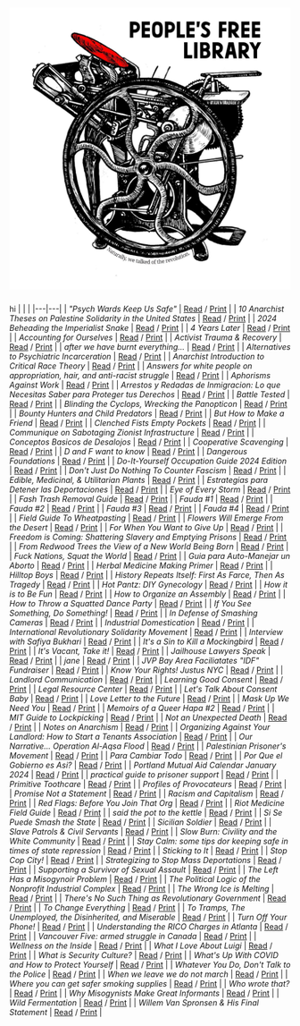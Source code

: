 # ![People's Free Library](logo.jpg)
hi
|   |   |
|---|---|
| *"Psych Wards Keep Us Safe"*  | [Read](https://drive.google.com/drive/folders/1NUlvTTtwLYit7wRBEfBYMFXYfvfrbUwD) / [Print](https://drive.google.com/drive/folders/1NUlvTTtwLYit7wRBEfBYMFXYfvfrbUwD) |
| *10 Anarchist Theses on Palestine Solidarity in the United States*  | [Read](https://archive.org/details/10-anarchist-theses-on-palestine-solidarity-in-the-united-states) / [Print]() |
| *2024 Beheading the Imperialist Snake*  | [Read]() / [Print]() |
| *4 Years Later*  | [Read]() / [Print]() |
| *Accounting for Ourselves*  | [Read](https://cdn.crimethinc.com/assets/zines/accounting-for-ourselves/accounting-for-ourselves_screen_single_page_view.pdf) / [Print](https://cdn.crimethinc.com/assets/zines/accounting-for-ourselves/accounting-for-ourselves_lite.pdf) |
| *Activist Trauma & Recovery*  | [Read](https://mutualaiddisasterreliefsite.wordpress.com/wp-content/uploads/2017/04/activist-trauma-and-recovery.pdf) / [Print]() |
| *after we have burnt everything...*  | [Read](https://files.sproutdistro.com/after_we_have_burnt-SCREEN.pdf) / [Print](https://files.sproutdistro.com/after_we_have_burnt-SCREEN.pdf) |
| *Alternatives to Psychiatric Incarceration*  | [Read](https://drive.google.com/drive/folders/1WkUO89UDxN_ooLp63xfrOEuv18fBPBuL) / [Print](https://drive.google.com/drive/folders/1WkUO89UDxN_ooLp63xfrOEuv18fBPBuL) |
| *Anarchist Introduction to Critical Race Theory*  | [Read](https://theanarchistlibrary.org/library/revolutionary-anti-authoritarians-of-color-an-anarchist-introduction-to-critical-race-theory.pdf) / [Print](https://theanarchistlibrary.org/library/revolutionary-anti-authoritarians-of-color-an-anarchist-introduction-to-critical-race-theory.lt.pdf) |
| *Answers for white people on appropriation, hair, and anti-racist struggle*  | [Read](https://azinelibrary.org/trash/dreads.pdf) / [Print]() |
| *Aphorisms Against Work*  | [Read](https://ia903104.us.archive.org/24/items/ZineArchive/Aphorisms-Against-Work-Read.pdf) / [Print](https://theanarchistlibrary.org/library/len-bracken-aphorisms-against-work.lt.pdf) |
| *Arrestos y Redadas de Inmigracion: Lo que Necesitas Saber para Proteger tus Derechos*  | [Read](https://www.immigrantdefenseproject.org/wp-content/uploads/IDP-Redadas-Folleto-May-2017.pdf) / [Print]() |
| *Battle Tested*  | [Read](https://supportericking.wordpress.com/wp-content/uploads/2015/08/eric-king-writings-zine.pdf) / [Print]() |
| *Blinding the Cyclops, Wrecking the Panopticon*  | [Read](https://cdn.crimethinc.com/assets/zines/blinding-the-cyclops/blinding-the-cyclops_lite.pdf) / [Print]() |
| *Bounty Hunters and Child Predators*  | [Read](https://theanarchistlibrary.org/library/crimethinc-bounty-hunters-child-predators.pdf) / [Print](https://theanarchistlibrary.org/library/crimethinc-bounty-hunters-child-predators.lt.pdf) |
| *But How to Make a Friend*  | [Read]() / [Print]() |
| *Clenched Fists Empty Pockets*  | [Read]() / [Print]() |
| *Communique on Sabotaging Zionist Infrastructure*  | [Read](https://theanarchistlibrary.org/library/a-communique-on-sabotaging-zionist-infrastructure-shutting-down-friends-of-the-idf.pdf) / [Print](https://theanarchistlibrary.org/library/a-communique-on-sabotaging-zionist-infrastructure-shutting-down-friends-of-the-idf.pdf) |
| *Conceptos Basicos de Desalojos*  | [Read](https://www.dontevictpdx.org/spanish-eviction-basics) / [Print]() |
| *Cooperative Scavenging*  | [Read](https://theanarchistlibrary.org/library/margaret-killjoy-cooperative-scavenging.pdf) / [Print](https://theanarchistlibrary.org/library/margaret-killjoy-cooperative-scavenging.lt.pdf) |
| *D and F want to know*  | [Read]() / [Print]() |
| *Dangerous Foundations*  | [Read](https://files.sproutdistro.com/dangerous_foundations-screen.pdf) / [Print](https://files.sproutdistro.com/dangerous_foundations.pdf) |
| *Do-It-Yourself Occupation Guide 2024 Edition*  | [Read](https://www.indybay.org/uploads/2024/04/29/diy-occupation-guide-2024-screen.pdf) / [Print](https://www.indybay.org/uploads/2024/04/29/diy-occupation-guide-2024-print.pdf) |
| *Don't Just Do Nothing To Counter Fascism*  | [Read](https://itsgoingdown.org/wp-content/uploads/2024/11/DontJustDoNothing_CounterFascism_IMPOSED.pdf) / [Print]() |
| *Edible, Medicinal, & Utilitarian Plants*  | [Read](https://files.sproutdistro.com/edible_medicinal_utilitarian_plants-SCREEN.pdf) / [Print](https://files.sproutdistro.com/edible_medicinal_utilitarian_plants.pdf) |
| *Estrategias para Detener las Deportaciones*  | [Read](https://cdn.crimethinc.com/assets/zines/estrategias-para-detener-las-deportaciones/estrategias-para-detener-las-deportaciones_lite.pdf) / [Print]() |
| *Eye of Every Storm*  | [Read](https://cdn.crimethinc.com/assets/zines/the-eye-of-every-storm-anarchist-response-to-hurricane-helene/the-eye-of-every-storm-anarchist-response-to-hurricane-helene_print_black_and_white.pdf) / [Print]() |
| *Fash Trash Removal Guide*  | [Read](https://ia803202.us.archive.org/3/items/zines-anti-fascism/Fash_Trash_Removal_Guide-screen.pdf) / [Print](https://ia803202.us.archive.org/3/items/zines-anti-fascism/Fash_Trash_Removal_Guide.pdf) |
| *Fauda #1*  | [Read]() / [Print]() |
| *Fauda #2*  | [Read]() / [Print]() |
| *Fauda #3*  | [Read]() / [Print]() |
| *Fauda #4*  | [Read]() / [Print]() |
| *Field Guide To Wheatpasting*  | [Read](https://cdn.crimethinc.com/assets/zines/field-guide-to-wheatpasting/field-guide-to-wheatpasting_lite.pdf) / [Print]() |
| *Flowers Will Emerge From the Desert*  | [Read](https://files.libcom.org/files/2024-12/Flowers%20Sudan-booklet.pdf) / [Print]() |
| *For When You Want to Give Up*  | [Read]() / [Print]() |
| *Freedom is Coming: Shattering Slavery and Emptying Prisons*  | [Read]() / [Print]() |
| *From Redwood Trees the View of a New World Being Born*  | [Read](https://crimethinc.com/2024/04/29/from-redwood-trees-to-olive-groves-the-commune-grows-a-statement-from-the-tree-occupation-at-cal-poly-humboldt) / [Print](https://cdn.crimethinc.com/assets/zines/from-redwood-trees-the-view-of-a-new-world-being-born/from-redwood-trees-the-view-of-a-new-world-being-born_print_black_and_white.pdf) |
| *Fuck Nations, Squat the World*  | [Read](https://theanarchistlibrary.org/library/nikos-romanos-fuck-the-nation-squat-the-world.pdf) / [Print](https://theanarchistlibrary.org/library/nikos-romanos-fuck-the-nation-squat-the-world.lt.pdf) |
| *Guia para Auto-Manejar un Aborto*  | [Read](https://abortionrights.nyc/wp-content/uploads/2023/01/nycfar-sma-zine-spanish.pdf) / [Print]() |
| *Herbal Medicine Making Primer*  | [Read](https://ia600904.us.archive.org/29/items/AnHerbalMedicine-makingPrimer/an_herbal_medicine_making_primer-SCREEN.pdf) / [Print](https://files.sproutdistro.com/an_herbal_medicine_making_primer.pdf) |
| *Hilltop Boys*  | [Read](https://azinelibrary.org/approved/hilltop-boys-true-story-about-hilltop-crips-1.pdf) / [Print]() |
| *History Repeats Itself: First As Farce, Then As Tragedy*  | [Read](https://crimethinc.com/2024/11/06/history-repeats-itself-first-as-farce-then-as-tragedy-why-the-democrats-are-responsible-for-donald-trumps-return-to-power) / [Print](https://cdn.crimethinc.com/assets/zines/history-repeats-itself-first-as-farce-then-as-tragedy/history-repeats-itself-first-as-farce-then-as-tragedy_print_black_and_white.pdf) |
| *Hot Pantz: DIY Gynecology*  | [Read](https://files.sproutdistro.com/HotPantz-screen.pdf) / [Print](https://files.sproutdistro.com/HotPantz-imposed.pdf) |
| *How it is to Be Fun*  | [Read]() / [Print]() |
| *How to Organize an Assembly*  | [Read](https://crimethinc.com/2024/11/10/how-to-organize-an-assembly-preparing-to-respond-to-an-era-of-disasters-and-despotism) / [Print](https://cdn.crimethinc.com/assets/zines/how-to-organize-an-assembly/how-to-organize-an-assembly_print_black_and_white.pdf) |
| *How to Throw a Squatted Dance Party*  | [Read](https://crimethinc.com/2018/03/30/how-to-throw-a-squatted-dance-party-a-step-by-step-guide#:~:text=If%20you%20decide%20to%20squat,your%20event%20to%20the%20police.) / [Print](https://cdn.crimethinc.com/assets/zines/how-to-organize-a-squatted-dance-party/how-to-organize-a-squatted-dance-party_lite.pdf) |
| *If You See Something, Do Something!*  | [Read](https://ia800405.us.archive.org/30/items/12ThingsToDoInsteadOfCallingTheCops/12things-screen.pdf) / [Print]() |
| *In Defense of Smashing Cameras*  | [Read](https://theanarchistlibrary.org/library/anonymous-in-defense-of-smashing-cameras.pdf) / [Print](https://theanarchistlibrary.org/library/anonymous-in-defense-of-smashing-cameras.lt.pdf) |
| *Industrial Domestication*  | [Read](https://files.sproutdistro.com/industrial-domestication-SCREEN.pdf) / [Print](https://files.sproutdistro.com/industrial-domestication.pdf) |
| *International Revolutionary Solidarity Movement*  | [Read](https://theanarchistlibrary.org/library/albert-meltzer-ed-the-international-revolutionary-solidarity-movement.pdf) / [Print](https://theanarchistlibrary.org/library/albert-meltzer-ed-the-international-revolutionary-solidarity-movement.lt.pdf) |
| *Interview with Safiya Bukhari*  | [Read](https://www.thejerichomovement.com/profile/safiya-asya-bukhari-1950-2003) / [Print](https://www.indybay.org/uploads/2024/11/21/bukhari_letter.pdf) |
| *It's a Sin to Kill a Mockingbird*  | [Read](https://thecontemporariesproject.blackblogs.org/wp-content/uploads/sites/685/2018/09/its-a-sin-to-kill-READ.pdf) / [Print](https://thecontemporariesproject.blackblogs.org/wp-content/uploads/sites/685/2018/09/its-a-sin-to-killPRINT.indd_.pdf) |
| *It's Vacant, Take it!*  | [Read](https://files.sproutdistro.com/its-vacant-take-it-SCREEN.pdf) / [Print](https://files.sproutdistro.com/its-vacant-take-it-IMPOSED.pdf) |
| *Jailhouse Lawyers Speak*  | [Read]() / [Print]() |
| *jane*  | [Read]() / [Print]() |
| *JVP Bay Area Faciliatates "IDF" Fundraiser*  | [Read](https://www.southchicagoabc.org/tlp/jvp-facilitates-idf-fundraiser/jvp-facilitates-idf-fundraiser.web.pdf) / [Print](https://www.southchicagoabc.org/tlp/jvp-facilitates-idf-fundraiser/jvp-facilitates-idf-fundraiser.pdf) |
| *Know Your Rights! Justus NYC*  | [Read](https://files.sproutdistro.com/know_your_rights_zine.pdf) / [Print]() |
| *Landlord Communication*  | [Read]() / [Print](https://drive.google.com/file/d/1NWlfT9Wn4tDxPmWeuOIN5lFD2XKVegef/view) |
| *Learning Good Consent*  | [Read]() / [Print]() |
| *Legal Resource Center*  | [Read]() / [Print]() |
| *Let's Talk About Consent Baby*  | [Read]() / [Print]() |
| *Love Letter to the Future*  | [Read]() / [Print]() |
| *Mask Up We Need You*  | [Read]() / [Print]() |
| *Memoirs of a Queer Hapa #2*  | [Read]() / [Print]() |
| *MIT Guide to Lockpicking*  | [Read]() / [Print]() |
| *Not an Unexpected Death*  | [Read]() / [Print]() |
| *Notes on Anarchism*  | [Read]() / [Print]() |
| *Organizing Against Your Landlord: How to Start a Tenants Association*  | [Read]() / [Print]() |
| *Our Narrative... Operation Al-Aqsa Flood*  | [Read]() / [Print]() |
| *Palestinian Prisoner's Movement*  | [Read]() / [Print]() |
| *Para Cambiar Todo*  | [Read]() / [Print]() |
| *Por Que el Gobierno es Asi?*  | [Read]() / [Print]() |
| *Portland Mutual Aid Calendar January 2024*  | [Read]() / [Print]() |
| *practical guide to prisoner support*  | [Read]() / [Print]() |
| *Primitive Toothcare*  | [Read]() / [Print]() |
| *Profiles of Provocateurs*  | [Read]() / [Print]() |
| *Promise Not a Statement*  | [Read]() / [Print]() |
| *Racism and Capitalism*  | [Read]() / [Print]() |
| *Red Flags: Before You Join That Org*  | [Read]() / [Print]() |
| *Riot Medicine Field Guide*  | [Read]() / [Print]() |
| *said the pot to the kettle*  | [Read]() / [Print]() |
| *Si Se Puede Smash the State*  | [Read]() / [Print]() |
| *Sicilian Soldier*  | [Read]() / [Print]() |
| *Slave Patrols & Civil Servants*  | [Read]() / [Print]() |
| *Slow Burn: Civility and the White Community*  | [Read]() / [Print]() |
| *Stay Calm: some tips dor keeping safe in times of state repression*  | [Read]() / [Print]() |
| *Sticking to It*  | [Read]() / [Print]() |
| *Stop Cop City!*  | [Read]() / [Print]() |
| *Strategizing to Stop Mass Deportations*  | [Read]() / [Print]() |
| *Supporting a Survivor of Sexual Assault*  | [Read]() / [Print]() |
| *The Left Has a Misogynoir Problem*  | [Read]() / [Print]() |
| *The Political Logic of the Nonprofit Industrial Complex*  | [Read]() / [Print]() |
| *The Wrong Ice is Melting*  | [Read]() / [Print]() |
| *There's No Such Thing as Revolutionary Government*  | [Read]() / [Print]() |
| *To Change Everything*  | [Read]() / [Print]() |
| *To Tramps, The Unemployed, the Disinherited, and Miserable*  | [Read]() / [Print]() |
| *Turn Off Your Phone!*  | [Read]() / [Print]() |
| *Understanding the RICO Charges in Atlanta*  | [Read]() / [Print]() |
| *Vancouver Five: armed struggle in Canada*  | [Read]() / [Print]() |
| *Wellness on the Inside*  | [Read]() / [Print]() |
| *What I Love About Luigi*  | [Read]() / [Print]() |
| *What is Security Culture?*  | [Read]() / [Print]() |
| *What's Up With COVID and How to Protect Yourself*  | [Read]() / [Print]() |
| *Whatever You Do, Don't Talk to the Police*  | [Read]() / [Print]() |
| *When we leave we do not march*  | [Read]() / [Print]() |
| *Where you can get safer smoking supplies*  | [Read]() / [Print]() |
| *Who wrote that?*  | [Read]() / [Print]() |
| *Why Misogynists Make Great Informants*  | [Read]() / [Print]() |
| *Wild Fermentation*  | [Read]() / [Print]() |
| *Willem Van Spronsen & His Final Statement*  | [Read]() / [Print]() |
